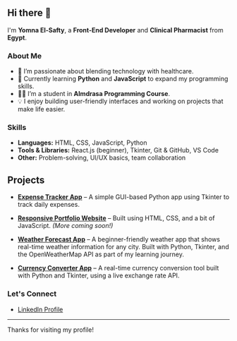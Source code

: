 ## Hi there 👋

I'm **Yomna El-Safty**, a **Front-End Developer** and **Clinical Pharmacist** from **Egypt**.

### About Me
- 🔭 I’m passionate about blending technology with healthcare.
- 🌱 Currently learning **Python** and **JavaScript** to expand my programming skills.
- 👩‍💻 I’m a student in **Almdrasa Programming Course**.
- 💡 I enjoy building user-friendly interfaces and working on projects that make life easier.

### Skills
- **Languages:** HTML, CSS, JavaScript, Python
- **Tools & Libraries:** React.js (beginner), Tkinter, Git & GitHub, VS Code
- **Other:** Problem-solving, UI/UX basics, team collaboration

## Projects

- [**Expense Tracker App**](https://github.com/yomnaelsafty/Expense-tracher) – A simple GUI-based Python app using Tkinter to track daily expenses.

- [**Responsive Portfolio Website**](#) – Built using HTML, CSS, and a bit of JavaScript. *(More coming soon!)*

- [**Weather Forecast App**](https://github.com/yomnaelsafty/weather_forecast) – A beginner-friendly weather app that shows real-time weather information for any city.
  Built with Python, Tkinter, and the OpenWeatherMap API as part of my learning journey.
  
- [**Currency Converter App**](https://github.com/yomnaelsafty/currency_converter) – A real-time currency conversion tool built with Python and Tkinter, using a live exchange rate API.



### Let's Connect
- [LinkedIn Profile](https://www.linkedin.com/in/yomna-ali-66a778148)

---

Thanks for visiting my profile!

